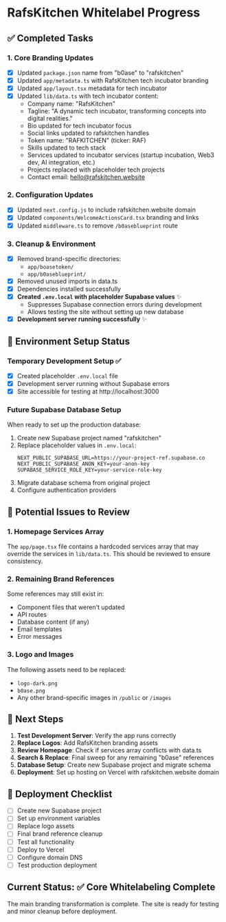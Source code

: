 # RafsKitchen Whitelabel Progress

## ✅ Completed Tasks

### 1. Core Branding Updates
- [x] Updated `package.json` name from "b0ase" to "rafskitchen"
- [x] Updated `app/metadata.ts` with RafsKitchen tech incubator branding
- [x] Updated `app/layout.tsx` metadata for tech incubator
- [x] Updated `lib/data.ts` with tech incubator content:
  - Company name: "RafsKitchen" 
  - Tagline: "A dynamic tech incubator, transforming concepts into digital realities."
  - Bio updated for tech incubator focus
  - Social links updated to rafskitchen handles
  - Token name: "RAFKITCHEN" (ticker: RAF)
  - Skills updated to tech stack
  - Services updated to incubator services (startup incubation, Web3 dev, AI integration, etc.)
  - Projects replaced with placeholder tech projects
  - Contact email: hello@rafskitchen.website

### 2. Configuration Updates
- [x] Updated `next.config.js` to include rafskitchen.website domain
- [x] Updated `components/WelcomeActionsCard.tsx` branding and links
- [x] Updated `middleware.ts` to remove `/b0aseblueprint` route

### 3. Cleanup & Environment
- [x] Removed brand-specific directories:
  - `app/boasetoken/`
  - `app/b0aseblueprint/`
- [x] Removed unused imports in data.ts
- [x] Dependencies installed successfully
- [x] **Created `.env.local` with placeholder Supabase values** ✨
  - Suppresses Supabase connection errors during development
  - Allows testing the site without setting up new database
- [x] **Development server running successfully** ✨

## 🔧 Environment Setup Status

### Temporary Development Setup ✅
- [x] Created placeholder `.env.local` file
- [x] Development server running without Supabase errors
- [x] Site accessible for testing at http://localhost:3000

### Future Supabase Database Setup
When ready to set up the production database:

1. Create new Supabase project named "rafskitchen"
2. Replace placeholder values in `.env.local`:
   ```
   NEXT_PUBLIC_SUPABASE_URL=https://your-project-ref.supabase.co
   NEXT_PUBLIC_SUPABASE_ANON_KEY=your-anon-key
   SUPABASE_SERVICE_ROLE_KEY=your-service-role-key
   ```
3. Migrate database schema from original project
4. Configure authentication providers

## 🚨 Potential Issues to Review

### 1. Homepage Services Array
The `app/page.tsx` file contains a hardcoded services array that may override the services in `lib/data.ts`. This should be reviewed to ensure consistency.

### 2. Remaining Brand References
Some references may still exist in:
- Component files that weren't updated
- API routes
- Database content (if any)
- Email templates
- Error messages

### 3. Logo and Images
The following assets need to be replaced:
- `logo-dark.png` 
- `b0ase.png`
- Any other brand-specific images in `/public` or `/images`

## 🎯 Next Steps

1. **Test Development Server**: Verify the app runs correctly
2. **Replace Logos**: Add RafsKitchen branding assets
3. **Review Homepage**: Check if services array conflicts with data.ts
4. **Search & Replace**: Final sweep for any remaining "b0ase" references
5. **Database Setup**: Create new Supabase project and migrate schema
6. **Deployment**: Set up hosting on Vercel with rafskitchen.website domain

## 🚀 Deployment Checklist

- [ ] Create new Supabase project
- [ ] Set up environment variables
- [ ] Replace logo assets
- [ ] Final brand reference cleanup
- [ ] Test all functionality
- [ ] Deploy to Vercel
- [ ] Configure domain DNS
- [ ] Test production deployment

## Current Status: ✅ Core Whitelabeling Complete

The main branding transformation is complete. The site is ready for testing and minor cleanup before deployment. 